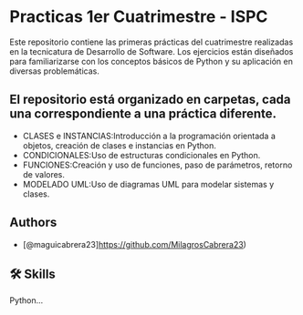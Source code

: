 
# Practicas 1er Cuatrimestre - ISPC 

Este repositorio contiene las primeras prácticas del cuatrimestre realizadas en la tecnicatura de Desarrollo de Software. Los ejercicios están diseñados para familiarizarse con los conceptos básicos de Python y su aplicación en diversas problemáticas.


## El repositorio está organizado en carpetas, cada una correspondiente a una práctica diferente.

- CLASES e INSTANCIAS:Introducción a la programación orientada a objetos, creación de clases e instancias en Python.
- CONDICIONALES:Uso de estructuras condicionales en Python.
- FUNCIONES:Creación y uso de funciones, paso de parámetros, retorno de valores.
- MODELADO UML:Uso de diagramas UML para modelar sistemas y clases.

## Authors

- [@maguicabrera23]https://github.com/MilagrosCabrera23)



## 🛠 Skills
Python...


